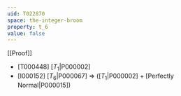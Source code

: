 ```yaml
---
uid: T022870
space: the-integer-broom
property: t_6
value: false
---
```

[[Proof]]

* [T000448] [$T_1$|P000002]
* [I000152] [$T_6$|P000067] => ([$T_1$|P000002] + [Perfectly Normal|P000015])


